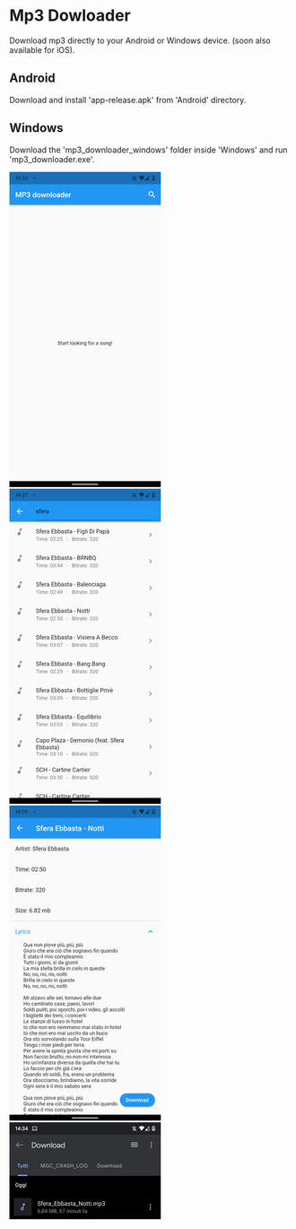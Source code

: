# Mp3 Dowloader #
Download mp3 directly to your Android or Windows device. (soon also available for iOS).
## Android ##
Download and install 'app-release.apk'  from 'Android' directory.
## Windows ##
Download the 'mp3_downloader_windows' folder inside 'Windows' and run 'mp3_downloader.exe'.

![drawing](https://github.com/fedehsq/mp3_downloader/blob/master/s1.png)
![drawing](https://github.com/fedehsq/mp3_downloader/blob/master/s3.png)
![drawing](https://github.com/fedehsq/mp3_downloader/blob/master/s2.png)
![drawing](https://github.com/fedehsq/mp3_downloader/blob/master/s4.png)